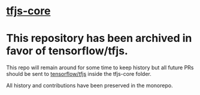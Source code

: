 # [tfjs-core](https://github.com/tensorflow/tfjs-core)

# This repository has been archived in favor of tensorflow/tfjs.

This repo will remain around for some time to keep history but all future PRs should be sent to [tensorflow/tfjs](https://github.com/tensorflow/tfjs) inside the tfjs-core folder.

All history and contributions have been preserved in the monorepo.